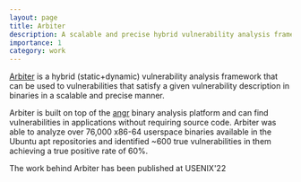```yaml
---
layout: page
title: Arbiter
description: A scalable and precise hybrid vulnerability analysis framework
importance: 1
category: work
---
```


[Arbiter](https://github.com/jkrshnmenon/arbiter) is a hybrid (static+dynamic) vulnerability analysis framework that can be used to vulnerabilities that satisfy a given vulnerability description in binaries in a scalable and precise manner.

Arbiter is built on top of the [angr](https://angr.io/) binary analysis platform and can find vulnerabilities in applications without requiring source code.
Arbiter was able to analyze over 76,000 x86-64 userspace binaries available in the Ubuntu apt repositories and identified ~600 true vulnerabilities in them achieving a true positive rate of 60%.

The work behind Arbiter has been published at USENIX'22